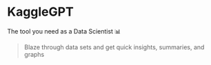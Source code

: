 # KaggleGPT
The tool you need as a Data Scientist 📊  
> Blaze through data sets and get quick insights, summaries, and graphs
